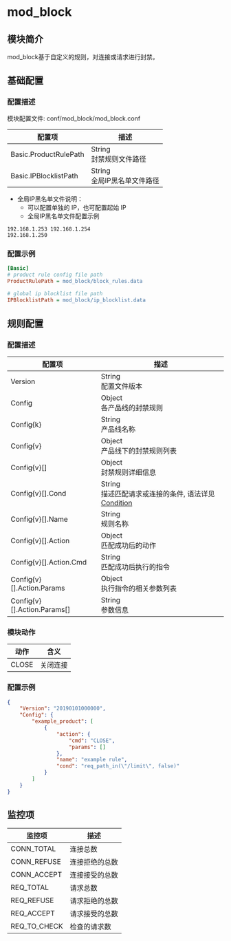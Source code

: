 # mod_block

## 模块简介 

mod_block基于自定义的规则，对连接或请求进行封禁。

## 基础配置
### 配置描述
模块配置文件: conf/mod_block/mod_block.conf

| 配置项  | 描述                                                           |
| ------- | -------------------------------------------------------------- |
| Basic.ProductRulePath | String<br>封禁规则文件路径 |
| Basic.IPBlocklistPath | String<br>全局IP黑名单文件路径 |

* 全局IP黑名单文件说明：
  * 可以配置单独的 IP，也可配置起始 IP
  * 全局IP黑名单文件配置示例

```
192.168.1.253 192.168.1.254
192.168.1.250
```

### 配置示例
```ini
[Basic]
# product rule config file path
ProductRulePath = mod_block/block_rules.data
  
# global ip blocklist file path
IPBlocklistPath = mod_block/ip_blocklist.data
```

## 规则配置
### 配置描述
| 配置项  | 描述                                                           |
| ------- | -------------------------------------------------------------- |
| Version | String<br>配置文件版本 |
| Config | Object<br>各产品线的封禁规则 |
| Config{k} | String<br>产品线名称 |
| Config{v} | Object<br>产品线下的封禁规则列表 |
| Config{v}[] | Object<br>封禁规则详细信息 |
| Config{v}[].Cond | String<br>描述匹配请求或连接的条件, 语法详见[Condition](../../condition/condition_grammar.md) |
| Config{v}[].Name | String<br>规则名称 |
| Config{v}[].Action | Object<br>匹配成功后的动作|
| Config{v}[].Action.Cmd | String<br>匹配成功后执行的指令 |
| Config{v}[].Action.Params | Object<br>执行指令的相关参数列表 |
| Config{v}[].Action.Params[] | String<br>参数信息 |

### 模块动作
| 动作  | 含义     |
| ----- | -------- |
| CLOSE | 关闭连接 |

### 配置示例
```json
{
    "Version": "20190101000000",
    "Config": {
        "example_product": [
            {
                "action": {
                    "cmd": "CLOSE",
                    "params": []
                },
                "name": "example rule",
                "cond": "req_path_in(\"/limit\", false)"            
            }
        ]
    }
}
```


## 监控项

| 监控项        | 描述                         |
| ------------- | ---------------------------- |
| CONN_TOTAL    | 连接总数                     |
| CONN_REFUSE   | 连接拒绝的总数               |
| CONN_ACCEPT   | 连接接受的总数               |
| REQ_TOTAL     | 请求总数                     |
| REQ_REFUSE    | 请求拒绝的总数               |
| REQ_ACCEPT    | 请求接受的总数               |
| REQ_TO_CHECK  | 检查的请求数                 |

